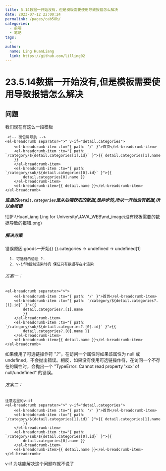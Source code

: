 ```yaml
---
title: 5.14数据一开始没有，但是模板需要使用导致报错怎么解决
date: 2023-07-12 22:00:24
permalink: /pages/cab58b/
categories:
  - 前端
  - 笔记
tags:
  - 
author: 
  name: Ling HuanLiang
  link: https://github.com/lilling02
---
```

# 23.5.14数据一开始没有,但是模板需要使用导致报错怎么解决

## 问题

我们现在有这么一段模板

```` vue
 <!-- 面包屑导航 -->
<el-breadcrumb separator=">" v-if="detail.categories">
    <el-breadcrumb-item :to="{ path: '/' }">首页</el-breadcrumb-item>
    <el-breadcrumb-item :to="{ path: `/category/${detail.categories[1].id}` }">{{ detail.categories[1].name
    }}
    </el-breadcrumb-item>
    <el-breadcrumb-item :to="{ path: `/category/sub/${detail.categories[0].id}` }">{{
        detail.categories[0].name }}
    </el-breadcrumb-item>
    <el-breadcrumb-item>{{ detail.name }}</el-breadcrumb-item>
</el-breadcrumb>
````

***这里的`detail.categories`是从后端获取的数据,是异步的,所以一开始没有数据,所以会报错***

![](F:\HuanLiang Ling for University\JAVA_WEB\md_image\没有模板需要的数据导致的报错.png)

##### 解决方案

错误原因:goods一开始{}  {}.categories -> undefined  -> undefined[1]

      1. 可选链的语法 ?.
      2. v-if动控制渲染时机 保证只有数据存在才渲染

###### 方案一：

```` vue
<el-breadcrumb separator=">">
    <el-breadcrumb-item :to="{ path: '/' }">首页</el-breadcrumb-item>
    <el-breadcrumb-item :to="{ path: `/category/${detail.categories?.[1].id}` }">{{
        detail.categories?.[1].name
        }}
    </el-breadcrumb-item>
    <el-breadcrumb-item :to="{ path: `/category/sub/${detail.categories?.[0].id}` }">{{
        detail.categories?.[0].name }}
    </el-breadcrumb-item>
    <el-breadcrumb-item>{{ detail.name }}</el-breadcrumb-item>
</el-breadcrumb>
````

如果使用了可选链操作符 ".?"，在访问一个属性时如果该属性为 null 或 undefined，不会抛出错误。相反，如果没有使用可选链操作符，在访问一个不存在的属性时，会抛出一个 "TypeError: Cannot read property 'xxx' of null/undefined" 的错误。



###### 方案二：

```` vue
注意这里的v-if
<el-breadcrumb separator=">" v-if="detail.categories"> 
    <el-breadcrumb-item :to="{ path: '/' }">首页</el-breadcrumb-item> 
    <el-breadcrumb-item :to="{ path: `/category/${detail.categories[1].id}` }">{{ detail.categories[1].name
        }}
    </el-breadcrumb-item>
    <el-breadcrumb-item :to="{ path: `/category/sub/${detail.categories[0].id}` }">{{
        detail.categories[0].name }}
    </el-breadcrumb-item>
    <el-breadcrumb-item>{{ detail.name }}</el-breadcrumb-item>
</el-breadcrumb>
````

v-if 为啥能解决这个问题咋就不说了
